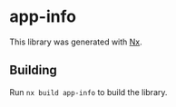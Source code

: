 # app-info

This library was generated with [Nx](https://nx.dev).

## Building

Run `nx build app-info` to build the library.
